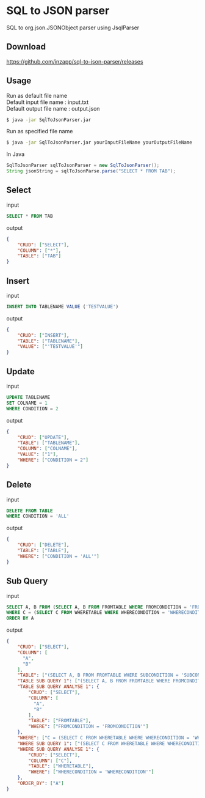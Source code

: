 # SQL to JSON parser
SQL to org.json.JSONObject parser using JsqlParser

## Download
https://github.com/inzapp/sql-to-json-parser/releases

## Usage
Run as default file name<br>
Default input file name : input.txt<br>
Default output file name : output.json<br>
```bash
$ java -jar SqlToJsonParser.jar
```

Run as specified file name
```bash
$ java -jar SqlToJsonParser.jar yourInputFileName yourOutputFileName
```

In Java
```java
SqlToJsonParser sqlToJsonParser = new SqlToJsonParser();
String jsonString = sqlToJsonParse.parse("SELECT * FROM TAB");
```

## Select
input
```sql
SELECT * FROM TAB
```
output
```json
{
    "CRUD": ["SELECT"],
    "COLUMN": ["*"],
    "TABLE": ["TAB"]
}
```

## Insert
input
```sql
INSERT INTO TABLENAME VALUE ('TESTVALUE')
```
output
```json
{
    "CRUD": ["INSERT"],
    "TABLE": ["TABLENAME"],
    "VALUE": ["'TESTVALUE'"]
}
```

## Update
input
```sql
UPDATE TABLENAME
SET COLNAME = 1
WHERE CONDITION = 2
```
output
```json
{
    "CRUD": ["UPDATE"],
    "TABLE": ["TABLENAME"],
    "COLUMN": ["COLNAME"],
    "VALUE": ["1"],
    "WHERE": ["CONDITION = 2"]
}
```

## Delete
input
```sql
DELETE FROM TABLE
WHERE CONDITION = 'ALL'
```
output
```json
{
    "CRUD": ["DELETE"],
    "TABLE": ["TABLE"],
    "WHERE": ["CONDITION = 'ALL'"]
}
```

## Sub Query
input
```sql
SELECT A, B FROM (SELECT A, B FROM FROMTABLE WHERE FROMCONDITION = 'FROMCONDITION')
WHERE C = (SELECT C FROM WHERETABLE WHERE WHERECONDITION = 'WHERECONDITION')
ORDER BY A
```

output
```json
{
    "CRUD": ["SELECT"],
    "COLUMN": [
      "A",
      "B"
    ],
    "TABLE": ["(SELECT A, B FROM FROMTABLE WHERE SUBCONDITION = 'SUBCONDITION')"],
    "TABLE SUB QUERY 1": ["(SELECT A, B FROM FROMTABLE WHERE FROMCONDITION = 'FROMCONDITION')"],
    "TABLE SUB QUERY ANALYSE 1": {
        "CRUD": ["SELECT"],
        "COLUMN": [
          "A",
          "B"
        ],
        "TABLE": ["FROMTABLE"],
        "WHERE": ["FROMCONDITION = 'FROMCONDITION'"]
    },
    "WHERE": ["C = (SELECT C FROM WHERETABLE WHERE WHERECONDITION = 'WHERECONDITION')"],
    "WHERE SUB QUERY 1": ["(SELECT C FROM WHERETABLE WHERE WHERECONDITION = 'WHERECONDITION')"],
    "WHERE SUB QUERY ANALYSE 1": {
        "CRUD": ["SELECT"],
        "COLUMN": ["C"],
        "TABLE": ["WHERETABLE"],
        "WHERE": ["WHERECONDITION = 'WHERECONDITION'"]
    },
    "ORDER_BY": ["A"]
}
```
